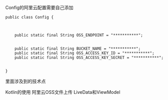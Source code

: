 Config的阿里云配置需要自己添加
```
public class Config {



    public static final String OSS_ENDPOINT = "***********";


    public static final String BUCKET_NAME = "***********";
    public static final String OSS_ACCESS_KEY_ID = "***********";
    public static final String OSS_ACCESS_KEY_SECRET = "***********";


}

```

里面涉及到的技术点

Kotlin的使用
阿里云OSS文件上传
LiveData和ViewModel

